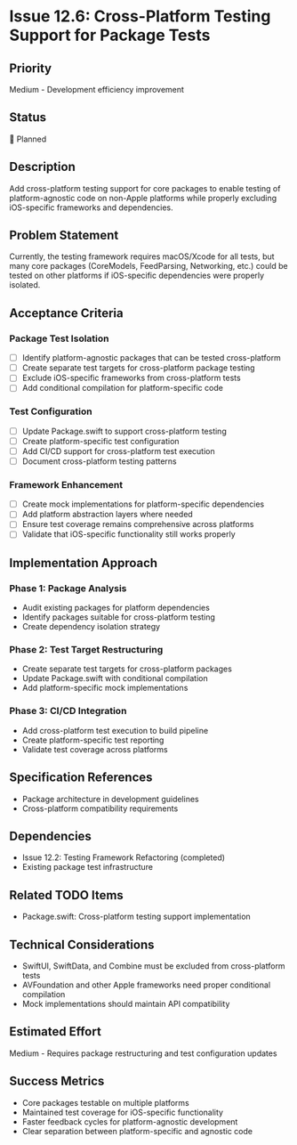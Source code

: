 # Issue 12.6: Cross-Platform Testing Support for Package Tests

## Priority
Medium - Development efficiency improvement

## Status
🔄 Planned

## Description
Add cross-platform testing support for core packages to enable testing of platform-agnostic code on non-Apple platforms while properly excluding iOS-specific frameworks and dependencies.

## Problem Statement
Currently, the testing framework requires macOS/Xcode for all tests, but many core packages (CoreModels, FeedParsing, Networking, etc.) could be tested on other platforms if iOS-specific dependencies were properly isolated.

## Acceptance Criteria

### Package Test Isolation
- [ ] Identify platform-agnostic packages that can be tested cross-platform
- [ ] Create separate test targets for cross-platform package testing
- [ ] Exclude iOS-specific frameworks from cross-platform tests
- [ ] Add conditional compilation for platform-specific code

### Test Configuration
- [ ] Update Package.swift to support cross-platform testing
- [ ] Create platform-specific test configuration
- [ ] Add CI/CD support for cross-platform test execution
- [ ] Document cross-platform testing patterns

### Framework Enhancement
- [ ] Create mock implementations for platform-specific dependencies
- [ ] Add platform abstraction layers where needed
- [ ] Ensure test coverage remains comprehensive across platforms
- [ ] Validate that iOS-specific functionality still works properly

## Implementation Approach

### Phase 1: Package Analysis
- Audit existing packages for platform dependencies
- Identify packages suitable for cross-platform testing
- Create dependency isolation strategy

### Phase 2: Test Target Restructuring
- Create separate test targets for cross-platform packages
- Update Package.swift with conditional compilation
- Add platform-specific mock implementations

### Phase 3: CI/CD Integration
- Add cross-platform test execution to build pipeline
- Create platform-specific test reporting
- Validate test coverage across platforms

## Specification References
- Package architecture in development guidelines
- Cross-platform compatibility requirements

## Dependencies
- Issue 12.2: Testing Framework Refactoring (completed)
- Existing package test infrastructure

## Related TODO Items
- Package.swift: Cross-platform testing support implementation

## Technical Considerations
- SwiftUI, SwiftData, and Combine must be excluded from cross-platform tests
- AVFoundation and other Apple frameworks need proper conditional compilation
- Mock implementations should maintain API compatibility

## Estimated Effort
Medium - Requires package restructuring and test configuration updates

## Success Metrics
- Core packages testable on multiple platforms
- Maintained test coverage for iOS-specific functionality
- Faster feedback cycles for platform-agnostic development
- Clear separation between platform-specific and agnostic code
